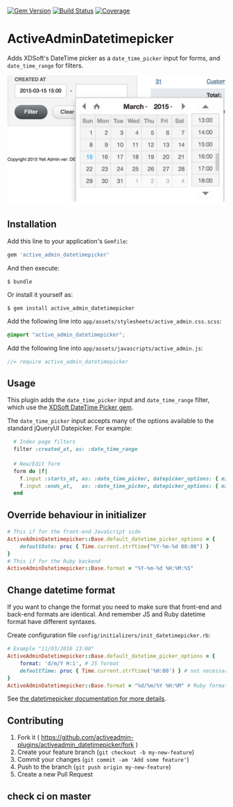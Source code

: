 [![Gem Version](https://badge.fury.io/rb/active_admin_datetimepicker.svg)](http://badge.fury.io/rb/active_admin_datetimepicker)
[![Build Status](https://img.shields.io/travis/activeadmin-plugins/active_admin_datetimepicker.svg)](https://travis-ci.org/activeadmin-plugins/active_admin_datetimepicker)
[![Coverage](https://coveralls.io/repos/activeadmin-plugins/active_admin_datetimepicker/badge.svg?branch=master)](https://coveralls.io/r/activeadmin-plugins/active_admin_datetimepicker)

# ActiveAdminDatetimepicker

Adds XDSoft's DateTime picker as a `date_time_picker` input for forms, and `date_time_range` for filters.

![ActiveAdminDatetimepicker](https://raw.githubusercontent.com/ActiveAdminPlugins/activeadmin_datetimepicker/master/screen/screen.png "ActiveAdminDatetimepicker")

## Installation

Add this line to your application's `Gemfile`:

```ruby
gem 'active_admin_datetimepicker'
```

And then execute:

    $ bundle

Or install it yourself as:

    $ gem install active_admin_datetimepicker

Add the following line into `app/assets/stylesheets/active_admin.css.scss`:

```css
@import "active_admin_datetimepicker";
```

Add the following line into `app/assets/javascripts/active_admin.js`:

```javascript
//= require active_admin_datetimepicker
```


## Usage

This plugin adds the `date_time_picker` input and `date_time_range` filter, which use the [XDSoft DateTime Picker gem](https://github.com/shekibobo/xdan-datetimepicker-rails).

The `date_time_picker` input accepts many of the options available to the standard jQueryUI Datepicker. For example:

```ruby
  # Index page filters
  filter :created_at, as: :date_time_range

  # New/Edit form
  form do |f|
    f.input :starts_at, as: :date_time_picker, datepicker_options: { min_date: "2013-10-8",        max_date: "+3D" }
    f.input :ends_at,   as: :date_time_picker, datepicker_options: { min_date: 3.days.ago.to_date, max_date: "+1W +5D" }
  end
```

## Override behaviour in initializer

```ruby
# This if for the front-end JavaScript side
ActiveAdminDatetimepicker::Base.default_datetime_picker_options = {
    defaultDate: proc { Time.current.strftime("%Y-%m-%d 00:00") }
}
# This if for the Ruby backend
ActiveAdminDatetimepicker::Base.format = "%Y-%m-%d %H:%M:%S"
```

## Change datetime format

If you want to change the format you need to make sure that front-end and back-end formats are identical.
And remember JS and Ruby datetime format have different syntaxes.

Create configuration file `config/initializers/init_datetimepicker.rb`:

```ruby
# Example "11/03/2016 13:00"
ActiveAdminDatetimepicker::Base.default_datetime_picker_options = {
    format: 'd/m/Y H:i', # JS format
    defaultTime: proc { Time.current.strftime('%H:00') } # not necessary
}
ActiveAdminDatetimepicker::Base.format = "%d/%m/%Y %H:%M" # Ruby format
```

See [the datetimepicker documentation for more details](http://xdsoft.net/jqplugins/datetimepicker/).


## Contributing

1. Fork it ( https://github.com/activeadmin-plugins/activeadmin_datetimepicker/fork )
2. Create your feature branch (`git checkout -b my-new-feature`)
3. Commit your changes (`git commit -am 'Add some feature'`)
4. Push to the branch (`git push origin my-new-feature`)
5. Create a new Pull Request

## check ci on master

